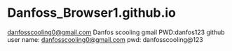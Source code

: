 # Danfoss_Browser1.github.io


danfosscooling0@gmail.com
Danfos scooling
gmail PWD:danfos123 
github 
user name: danfosscooling0@gmail.com
pwd: danfosscooling@123
